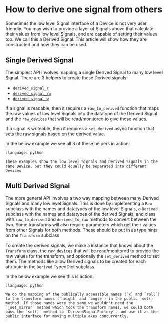 # How to derive one signal from others

Sometimes the low level Signal interface of a Device is not very user friendly. You may wish to provide a layer of Signals above that calculate their values from low level Signals, and are capable of setting their values too. We call this a Derived Signal. This article will show how they are constructed and how they can be used.

## Single Derived Signal

The simplest API involves mapping a single Derived Signal to many low level Signal. There are 3 helpers to create these Derived signals:
- [`derived_signal_r`](#ophyd_async.core.derived_signal_r)
- [`derived_signal_rw`](#ophyd_async.core.derived_signal_rw)
- [`derived_signal_w`](#ophyd_async.core.derived_signal_w)

If a signal is readable, then it requires a `raw_to_derived` function that maps the raw values of low level Signals into the datatype of the Derived Signal and the `raw_devices` that will be read/monitored to give those values.

If a signal is writeable, then it requires a `set_derived` async function that sets the raw signals based on the derived value.
 
In the below example we see all 3 of these helpers in action:

```{literalinclude} ../../src/ophyd_async/testing/_single_derived.py
:language: python
```

```{note}
These examples show the low level Signals and Derived Signals in the same Device, but they could equally be separated into different Devices
```

## Multi Derived Signal

The more general API involves a two way mapping between many Derived Signals and many low level Signals. This is done by implementing a `Raw` [](#typing.TypedDict) subclass with the names and datatypes of the low level Signals, a `Derived` [](#typing.TypedDict) subclass with the names and datatypes of the derived Signals, and [](#Transform) class with `raw_to_derived` and `derived_to_raw` methods to convert between the two. Some transforms will also require parameters which get their values from other Signals for both methods. These should be put in as type hints on the `Transform` subclass.

To create the derived signals, we make a [](#DerivedSignalFactory) instance that knows about the `Transform` class, the `raw_devices` that will be read/monitored to provide the raw values for the transform, and optionally the `set_derived` method to set them. The methods like [](#DerivedSignalFactory.derived_signal_rw) allow Derived signals to be created for each attribute in the `Derived` TypedDict subclass.

In the below example we see this is action:

```{literalinclude} ../../src/ophyd_async/sim/_mirror.py
:language: python
```

```{note}
We do the mapping of the publically accessible names (`x` and `roll`) to the transform names (`height` and `angle`) in the public `set()` method. If those names were the same we wouldn't need the `_set_mirror` method which took the transform names, we could both pass the `set()` method to `DerivedSignalFactory`, and use it as the public interface for moving multiple axes concurrently.
```
